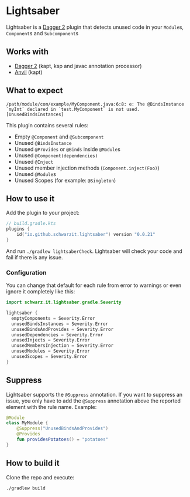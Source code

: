# Lightsaber

Lightsaber is a [Dagger 2][dagger] plugin that detects unused code in your `Module`s, `Component`s and `Subcomponent`s

## Works with
- [Dagger 2][dagger] (kapt, ksp and javac annotation processor)
- [Anvil][anvil] (kapt)

## What to expect

```
/path/module/com/example/MyComponent.java:6:8: e: The @BindsInstance `myInt` declared in `test.MyComponent` is not used. [UnusedBindsInstances]
```

This plugin contains several rules:
- Empty `@Component` and `@Subcomponent`
- Unused `@BindsInstance`
- Unused `@Provides` or `@Binds` inside `@Module`s
- Unused `@Component(dependencies)`
- Unused `@Inject`
- Unused member injection methods (`Component.inject(Foo)`)
- Unused `@Module`s
- Unused Scopes (for example: `@Singleton`)

## How to use it

Add the plugin to your project:

```kotlin
// build.gradle.kts
plugins {
    id("io.github.schwarzit.lightsaber") version "0.0.21"
}
```

And run `./gradlew lightsaberCheck`. Lightsaber will check your code and fail if there is any issue.

### Configuration

You can change that default for each rule from error to warnings or even ignore it completely like this:

```kotlin
import schwarz.it.lightsaber.gradle.Severity

lightsaber {
  emptyComponents = Severity.Error
  unusedBindsInstances = Severity.Error
  unusedBindsAndProvides = Severity.Error
  unusedDependencies = Severity.Error
  unusedInjects = Severity.Error
  unusedMembersInjection = Severity.Error
  unusedModules = Severity.Error
  unusedScopes = Severity.Error
}
```

## Suppress

Lightsaber supports the `@Suppress` annotation. If you want to suppress an issue, you only have to add the `@Suppress` annotation above the reported element with the rule name.
Example: 
```kotlin
@Module
class MyModule {
    @Suppress("UnusedBindsAndProvides")
    @Provides
    fun providesPotatoes() = "potatoes"
}
```

## How to build it

Clone the repo and execute:

```bash
./gradlew build
```

  [dagger]: https://dagger.dev/
  [anvil]: https://github.com/square/anvil
